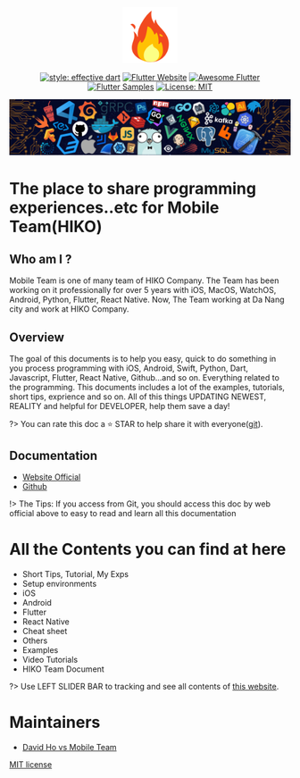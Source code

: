 <p align="center">
<img src="https://raw.githubusercontent.com/xuanvinhtd/share_my_dev_exps/main/docs/assets/bloc_logo_full.png" height="100" alt="Mobile Team(HIKO)" />
</p>

<p align="center">
<a href="https://github.com/tenhobi/effective_dart"><img src="https://img.shields.io/badge/style-effective_dart-40c4ff.svg" alt="style: effective dart"></a>
<a href="https://flutter.dev/docs/development/data-and-backend/state-mgmt/options#bloc--rx"><img src="https://img.shields.io/badge/flutter-website-deepskyblue.svg" alt="Flutter Website"></a>
<a href="https://github.com/Solido/awesome-flutter#standard"><img src="https://img.shields.io/badge/awesome-flutter-blue.svg?longCache=true" alt="Awesome Flutter"></a>
<a href="http://fluttersamples.com"><img src="https://img.shields.io/badge/flutter-samples-teal.svg?longCache=true" alt="Flutter Samples"></a>
<a href="https://opensource.org/licenses/MIT"><img src="https://img.shields.io/badge/license-MIT-purple.svg" alt="License: MIT"></a>
</p>

![](https://raw.githubusercontent.com/xuanvinhtd/share_my_dev_exps/main/docs/assets/header_.png)


# The place to share programming experiences..etc for Mobile Team(HIKO)

## Who am I ?
Mobile Team is one of many team of HIKO Company. The Team has been working on it professionally for over 5 years with iOS, MacOS, WatchOS, Android, Python, Flutter, React Native. Now, The Team working at Da Nang city and work at HIKO Company.

## Overview

The goal of this documents is to help you easy, quick to do something in you process programming with iOS, Android, Swift, Python, Dart, Javascript, Flutter, React Native, Github...and so on. Everything related to the programming.
This documents includes a lot of the examples, tutorials, short tips, exprience and so on. All of this things UPDATING NEWEST, REALITY and helpful for DEVELOPER, help them save a day!

?> You can rate this doc a ⭐ STAR to help share it with everyone([git](https://github.com/hikocom/document_team_mobile)).

## Documentation

- [Website Official](https://github.com/hikocom/document_team_mobile)
- [Github](hhttps://github.com/hikocom/document_team_mobile/blob/main/README.md)

!> The Tips: If you access from Git, you should access this doc by web official above to easy to read and learn all this documentation

# All the Contents you can find at here

- Short Tips, Tutorial, My Exps
- Setup environments
- iOS
- Android
- Flutter
- React Native
- Cheat sheet
- Others
- Examples
- Video Tutorials
- HIKO Team Document

?> Use LEFT SLIDER BAR to tracking and see all contents of [this website](https://hikocom.github.io/document_team_mobile/).
# Maintainers
- [David Ho vs Mobile Team](https://github.com/HikoVinhHo)

[MIT license](https://github.com/hikocom/document_team_mobile/blob/main/LICENSE)
